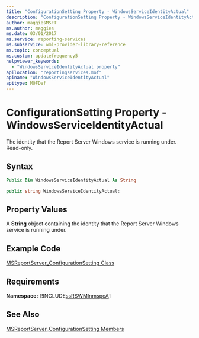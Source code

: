 ```yaml
---
title: "ConfigurationSetting Property - WindowsServiceIdentityActual"
description: "ConfigurationSetting Property - WindowsServiceIdentityActual"
author: maggiesMSFT
ms.author: maggies
ms.date: 03/01/2017
ms.service: reporting-services
ms.subservice: wmi-provider-library-reference
ms.topic: conceptual
ms.custom: updatefrequency5
helpviewer_keywords:
  - "WindowsServiceIdentityActual property"
apilocation: "reportingservices.mof"
apiname: "WindowsServiceIdentityActual"
apitype: MOFDef
---
```

# ConfigurationSetting Property - WindowsServiceIdentityActual
  The identity that the Report Server Windows service is running under. Read-only.  
  
## Syntax  
  
```vb  
Public Dim WindowsServiceIdentityActual As String  
```  
  
```csharp  
public string WindowsServiceIdentityActual;  
```  
  
## Property Values  
 A **String** object containing the identity that the Report Server Windows service is running under.  
  
## Example Code  
 [MSReportServer_ConfigurationSetting Class](../../reporting-services/wmi-provider-library-reference/msreportserver-configurationsetting-class.md)  
  
## Requirements  
 **Namespace:** [!INCLUDE[ssRSWMInmspcA](../../includes/ssrswminmspca-md.md)]  
  
## See Also  
 [MSReportServer_ConfigurationSetting Members](../../reporting-services/wmi-provider-library-reference/msreportserver-configurationsetting-members.md)  
  
  
